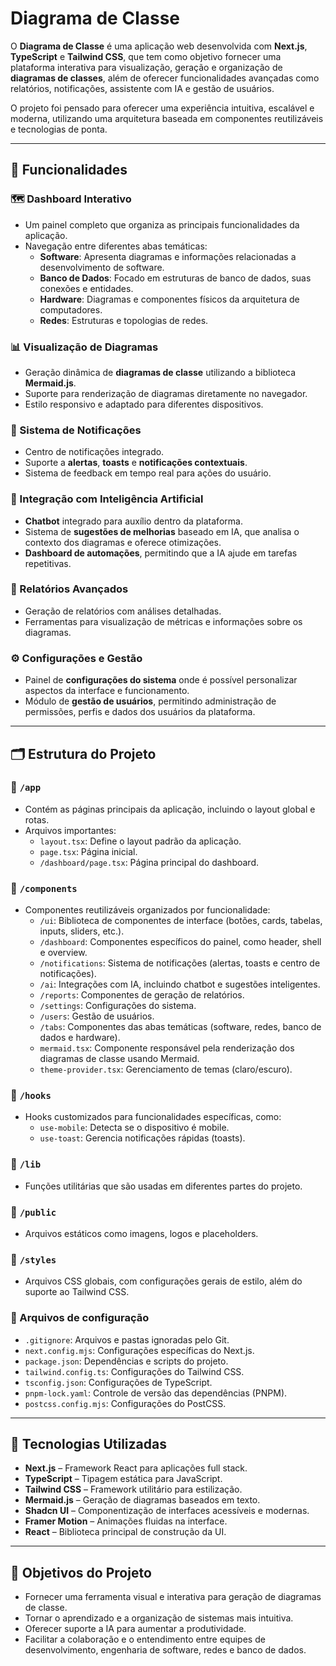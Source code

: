
# Diagrama de Classe

O **Diagrama de Classe** é uma aplicação web desenvolvida com **Next.js**, **TypeScript** e **Tailwind CSS**, que tem como objetivo fornecer uma plataforma interativa para visualização, geração e organização de **diagramas de classes**, além de oferecer funcionalidades avançadas como relatórios, notificações, assistente com IA e gestão de usuários.

O projeto foi pensado para oferecer uma experiência intuitiva, escalável e moderna, utilizando uma arquitetura baseada em componentes reutilizáveis e tecnologias de ponta.

---

## 🎯 Funcionalidades

### 🗺️ Dashboard Interativo
- Um painel completo que organiza as principais funcionalidades da aplicação.
- Navegação entre diferentes abas temáticas:
  - **Software**: Apresenta diagramas e informações relacionadas a desenvolvimento de software.
  - **Banco de Dados**: Focado em estruturas de banco de dados, suas conexões e entidades.
  - **Hardware**: Diagramas e componentes físicos da arquitetura de computadores.
  - **Redes**: Estruturas e topologias de redes.

### 📊 Visualização de Diagramas
- Geração dinâmica de **diagramas de classe** utilizando a biblioteca **Mermaid.js**.
- Suporte para renderização de diagramas diretamente no navegador.
- Estilo responsivo e adaptado para diferentes dispositivos.

### 🔔 Sistema de Notificações
- Centro de notificações integrado.
- Suporte a **alertas**, **toasts** e **notificações contextuais**.
- Sistema de feedback em tempo real para ações do usuário.

### 🧠 Integração com Inteligência Artificial
- **Chatbot** integrado para auxílio dentro da plataforma.
- Sistema de **sugestões de melhorias** baseado em IA, que analisa o contexto dos diagramas e oferece otimizações.
- **Dashboard de automações**, permitindo que a IA ajude em tarefas repetitivas.

### 📑 Relatórios Avançados
- Geração de relatórios com análises detalhadas.
- Ferramentas para visualização de métricas e informações sobre os diagramas.

### ⚙️ Configurações e Gestão
- Painel de **configurações do sistema** onde é possível personalizar aspectos da interface e funcionamento.
- Módulo de **gestão de usuários**, permitindo administração de permissões, perfis e dados dos usuários da plataforma.

---

## 🗂️ Estrutura do Projeto

### 📁 `/app`
- Contém as páginas principais da aplicação, incluindo o layout global e rotas.
- Arquivos importantes:
  - `layout.tsx`: Define o layout padrão da aplicação.
  - `page.tsx`: Página inicial.
  - `/dashboard/page.tsx`: Página principal do dashboard.

### 📁 `/components`
- Componentes reutilizáveis organizados por funcionalidade:
  - `/ui`: Biblioteca de componentes de interface (botões, cards, tabelas, inputs, sliders, etc.).
  - `/dashboard`: Componentes específicos do painel, como header, shell e overview.
  - `/notifications`: Sistema de notificações (alertas, toasts e centro de notificações).
  - `/ai`: Integrações com IA, incluindo chatbot e sugestões inteligentes.
  - `/reports`: Componentes de geração de relatórios.
  - `/settings`: Configurações do sistema.
  - `/users`: Gestão de usuários.
  - `/tabs`: Componentes das abas temáticas (software, redes, banco de dados e hardware).
  - `mermaid.tsx`: Componente responsável pela renderização dos diagramas de classe usando Mermaid.
  - `theme-provider.tsx`: Gerenciamento de temas (claro/escuro).

### 📁 `/hooks`
- Hooks customizados para funcionalidades específicas, como:
  - `use-mobile`: Detecta se o dispositivo é mobile.
  - `use-toast`: Gerencia notificações rápidas (toasts).

### 📁 `/lib`
- Funções utilitárias que são usadas em diferentes partes do projeto.

### 📁 `/public`
- Arquivos estáticos como imagens, logos e placeholders.

### 📁 `/styles`
- Arquivos CSS globais, com configurações gerais de estilo, além do suporte ao Tailwind CSS.

### 📄 Arquivos de configuração
- `.gitignore`: Arquivos e pastas ignoradas pelo Git.
- `next.config.mjs`: Configurações específicas do Next.js.
- `package.json`: Dependências e scripts do projeto.
- `tailwind.config.ts`: Configurações do Tailwind CSS.
- `tsconfig.json`: Configurações de TypeScript.
- `pnpm-lock.yaml`: Controle de versão das dependências (PNPM).
- `postcss.config.mjs`: Configurações do PostCSS.

---

## 🚀 Tecnologias Utilizadas

- **Next.js** – Framework React para aplicações full stack.
- **TypeScript** – Tipagem estática para JavaScript.
- **Tailwind CSS** – Framework utilitário para estilização.
- **Mermaid.js** – Geração de diagramas baseados em texto.
- **Shadcn UI** – Componentização de interfaces acessíveis e modernas.
- **Framer Motion** – Animações fluidas na interface.
- **React** – Biblioteca principal de construção da UI.

---

## 🧠 Objetivos do Projeto

- Fornecer uma ferramenta visual e interativa para geração de diagramas de classe.
- Tornar o aprendizado e a organização de sistemas mais intuitiva.
- Oferecer suporte a IA para aumentar a produtividade.
- Facilitar a colaboração e o entendimento entre equipes de desenvolvimento, engenharia de software, redes e banco de dados.
